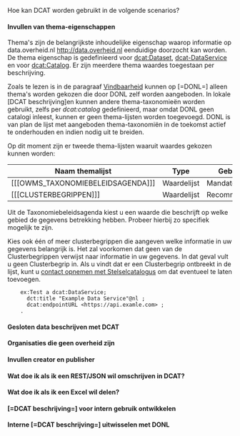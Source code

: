 Hoe kan DCAT worden gebruikt in de volgende scenarios?

#### Invullen van thema-eigenschappen

Thema's zijn de belangrijkste inhoudelijke eigenschap waarop informatie op data.overheid.nl <http://data.overheid.nl> eenduidige doorzocht kan worden. De thema eigenschap is gedefinieerd voor [dcat:Dataset](#dcat:Dataset), [dcat-DataService](#dcat-DataService) en voor [dcat:Catalog](#dcat-Catalog). Er zijn meerdere thema waardes toegestaan per beschrijving. 

Zoals te lezen is in de paragraaf [Vindbaarheid](#thema-s-uit-een-voorgedefinieerde-lijst) kunnen op [=DONL=] alleen thema's worden  gekozen die door DONL zelf worden aangeboden. In lokale [DCAT beschrijving]en kunnen andere thema-taxonomieën worden gebruikt, zelfs per *dcat:catalog* gedefinieerd, maar omdat DONL geen catalogi inleest, kunnen er geen thema-lijsten worden toegevoegd. DONL is van plan de lijst met aangeboden thema-taxonomiën in de toekomst actief te onderhouden en indien nodig uit te breiden. 

Op dit moment zijn er tweede thema-lijsten waaruit waardes gekozen kunnen worden:

| Naam themalijst                                                                      | Type               | Gebruik     |
| ------------------------------------------------------------------------------------ | ------------------ | ----------- |
| [[[OWMS_TAXONOMIEBELEIDSAGENDA]]]                                                    | Waardelijst        | Mandatory   |
| [[[CLUSTERBEGRIPPEN]]]                                                               | Waardelijst        | Recommended |

Uit de Taxonomiebeleidsagenda kiest u een waarde die beschrijft op welke gebied de gegevens betrekking hebben. Probeer hierbij zo specifiek mogelijk te zijn. 

Kies ook één of meer clusterbegrippen die aangeven welke informatie in uw gegevens belangrijk is. Het zal voorkomen dat geen van de Clusterbegrippen verwijst naar informatie in uw gegevens. In dat geval vult u geen Clusterbegrip in. Als u vindt dat er een Clusterbegrip ontbreekt in de lijst, kunt u [contact opnemen met Stelselcatalogus](https://www.stelselcatalogus.nl/contact) om dat eventueel te laten toevoegen.


<aside class="example" title="Thema's kiezen">
	
        ex:Test a dcat:DataService;
          dct:title "Example Data Service"@nl ;
          dcat:endpointURL <https:∕∕api.examle.com> ;
        .

</aside>

#### Gesloten data beschrijven met DCAT

#### Organisaties die geen overheid zijn

#### Invullen creator en publisher

#### Wat doe ik als ik een REST/JSON wil omschrijven in DCAT?

#### Wat doe ik als ik een Excel wil delen?

#### [=DCAT beschrijving=] voor intern gebruik ontwikkelen

#### Interne [=DCAT beschrijving=] uitwisselen met DONL
